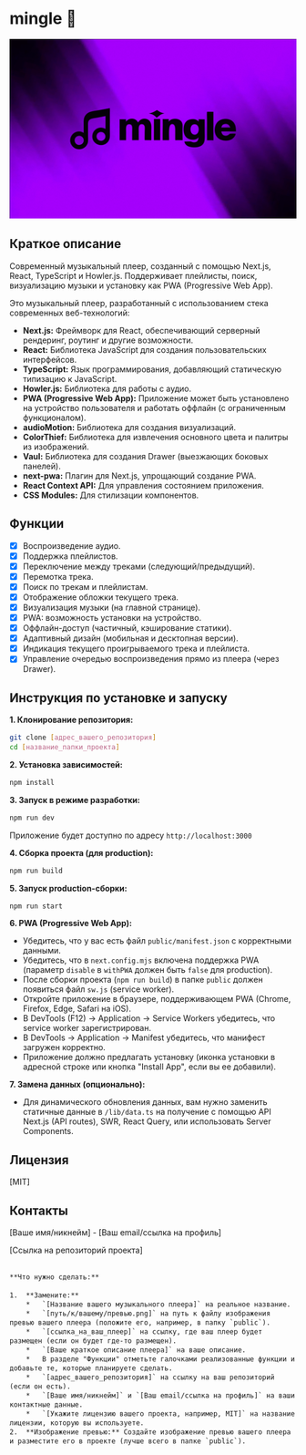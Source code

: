 
# mingle 🎵

[![Превью](\public\preview.png)](https://mingle.ti-web.ru)

## Краткое описание

Современный музыкальный плеер, созданный с помощью Next.js, React, TypeScript и Howler.js.  Поддерживает плейлисты, поиск, визуализацию музыки и установку как PWA (Progressive Web App).

Это музыкальный плеер, разработанный с использованием стека современных веб-технологий:

*   **Next.js:** Фреймворк для React, обеспечивающий серверный рендеринг, роутинг и другие возможности.
*   **React:** Библиотека JavaScript для создания пользовательских интерфейсов.
*   **TypeScript:**  Язык программирования, добавляющий статическую типизацию к JavaScript.
*   **Howler.js:**  Библиотека для работы с аудио.
*   **PWA (Progressive Web App):**  Приложение может быть установлено на устройство пользователя и работать оффлайн (с ограниченным функционалом).
*   **audioMotion:**  Библиотека для создания визуализаций.
*   **ColorThief:**  Библиотека для извлечения основного цвета и палитры из изображений.
*   **Vaul:**  Библиотека для создания Drawer (выезжающих боковых панелей).
*   **next-pwa:**  Плагин для Next.js, упрощающий создание PWA.
*   **React Context API:**  Для управления состоянием приложения.
*   **CSS Modules:**  Для стилизации компонентов.

## Функции

*   [x] Воспроизведение аудио.
*   [x] Поддержка плейлистов.
*   [x] Переключение между треками (следующий/предыдущий).
*   [x] Перемотка трека.
*   [x] Поиск по трекам и плейлистам.
*   [x] Отображение обложки текущего трека.
*   [x] Визуализация музыки (на главной странице).
*   [x] PWA: возможность установки на устройство.
*   [x] Оффлайн-доступ (частичный, кэширование статики).
*   [x] Адаптивный дизайн (мобильная и десктопная версии).
*   [x] Индикация текущего проигрываемого трека и плейлиста.
*   [x] Управление очередью воспроизведения прямо из плеера (через Drawer).

## Инструкция по установке и запуску

**1. Клонирование репозитория:**

```bash
git clone [адрес_вашего_репозитория]
cd [название_папки_проекта]
```

**2. Установка зависимостей:**

```bash
npm install
```

**3. Запуск в режиме разработки:**

```bash
npm run dev
```

Приложение будет доступно по адресу `http://localhost:3000` 

**4. Сборка проекта (для production):**

```bash
npm run build
```

**5. Запуск production-сборки:**

```bash
npm run start
```

**6. PWA (Progressive Web App):**

*   Убедитесь, что у вас есть файл `public/manifest.json` с корректными данными.
*   Убедитесь, что в `next.config.mjs` включена поддержка PWA (параметр `disable` в `withPWA` должен быть `false` для production).
*   После сборки проекта (`npm run build`) в папке `public` должен появиться файл `sw.js` (service worker).
*   Откройте приложение в браузере, поддерживающем PWA (Chrome, Firefox, Edge, Safari на iOS).
*   В DevTools (F12) -> Application -> Service Workers убедитесь, что service worker зарегистрирован.
*   В DevTools -> Application -> Manifest убедитесь, что манифест загружен корректно.
*   Приложение должно предлагать установку (иконка установки в адресной строке или кнопка "Install App", если вы ее добавили).

**7. Замена данных (опционально):**

*   Для динамического обновления данных, вам нужно заменить статичные данные в `/lib/data.ts` на получение с помощью API Next.js (API routes), SWR, React Query, или использовать Server Components.

## Лицензия

[MIT]

## Контакты

[Ваше имя/никнейм] - [Ваш email/ссылка на профиль]

[Ссылка на репозиторий проекта]
```

**Что нужно сделать:**

1.  **Замените:**
    *   `[Название вашего музыкального плеера]` на реальное название.
    *   `[путь/к/вашему/превью.png]` на путь к файлу изображения превью вашего плеера (положите его, например, в папку `public`).
    *   `[ссылка_на_ваш_плеер]` на ссылку, где ваш плеер будет размещен (если он будет где-то размещен).
    *   `[Ваше краткое описание плеера]` на ваше описание.
    *   В разделе "Функции" отметьте галочками реализованные функции и добавьте те, которые планируете сделать.
    *   `[адрес_вашего_репозитория]` на ссылку на ваш репозиторий (если он есть).
    *   `[Ваше имя/никнейм]` и `[Ваш email/ссылка на профиль]` на ваши контактные данные.
    *   `[Укажите лицензию вашего проекта, например, MIT]` на название лицензии, которую вы используете.
2.  **Изображение превью:** Создайте изображение превью вашего плеера и разместите его в проекте (лучше всего в папке `public`).

